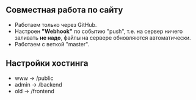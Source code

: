 ## Совместная работа по сайту

- Работаем только через GitHub.
- Настроен **"Webhook"** по событию "push", т.е. на сервер ничего заливать **не надо**, файлы на сервере обновляются автоматически. 
- Работаем с веткой "master".

## Настройки хостинга

- www -> /public
- admin -> /backend
- old -> /frontend